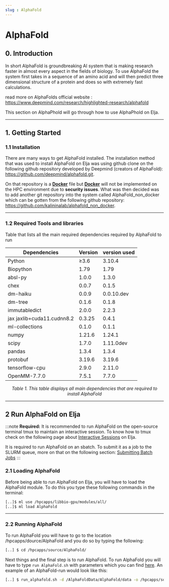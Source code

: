 ```yaml
---
slug : AlphaFold
---
```


# AlphaFold

## 0. Introduction
In short AlphaFold is groundbreaking AI system that is making research faster in almost every aspect in the fields of biology. To use AlphaFold the system first takes in a sequence of an amino acid and will then predict three dimensional structure of a protein and does so with extremely fast calculations. 

read more on AlphaFolds official website : https://www.deepmind.com/research/highlighted-research/alphafold

This section on AlphaPhold will go through how to use AlphaPhold on Elja.

---

## 1. Getting Started

### 1.1 Installation

There are many ways to get AlphaFold installed. The installation method that was used to install AlphaFold on Elja was using github clone on the following github repository developed by Deepmind (creators of AlphaFold): 
https://github.com/deepmind/alphafold.git.

On that repository is a [**Docker**](https://Docker.com) file but [**Docker**](https://Docker.com) will not be implemented on the HPC environment due to **security issues**. What was then decided was to add another git repository into the system called AlphaFold_non_docker which can be gotten from the following github repository: 
 https://github.com/kalininalab/alphafold_non_docker. 

---


### 1.2 Required Tools and libraries
Table that lists all the  main required dependencies required by AlphaFold to run 

<center>

|  Dependencies                        | Version         | version used             |
| ------------------------------------ | --------------- |------------------------- |
|Python                                |    ≥3.6         |3.10.4                    |
|Biopython                             |    1.79         |1.79                      |
|absl-py	                           |    1.0.0        |1.3.0                     |
|chex                                  |    0.0.7        |0.1.5                     |
|dm-haiku                              |    0.0.9        |0.0.10.dev                |
|dm-tree                               |    0.1.6        |0.1.8                     |
|immutabledict                         |    2.0.0        |2.2.3                     |
|jax    jaxlib+cuda11.cudnn8.2         |    0.3.25       |0.4.1                     |
|ml-collections                        |    0.1.0        |0.1.1                     |
|numpy                                 |    1.21.6       |1.24.1                    |
|scipy                                 |    1.7.0        |1.11.0dev                 |
|pandas                                |    1.3.4        |1.3.4                     |
|protobuf                              |    3.19.6       |3.19.6                    |
|tensorflow-cpu                        |    2.9.0        |2.11.0                    |
|OpenMM-7.7.0                          |    7.5.1        |7.7.0                     |


*Table 1. This table displays all main dependencies that are required to install AlphaFold*

</center>

---
## 2 Run AlphaFold on Elja
:::note
**Required:** It is recommended to run AlphaFold on the open-source terminal tmux to maintain an interactive session. To know how to tmux check on the following page about  [Interactive Sessions](/docs/elja/interactive_session#maintained-interactive-sessions) on Elja.

It is required to run AlphaFold on an sbatch. To submit it as a job to the SLURM queue, more on that on the following section: [Submitting Batch Jobs](/docs/elja/submit_jobs)
:::

### 2.1 Loading AlphaFold
Before being able to run AlphaFold on Elja, you will have to load the AlphaFold module. To do this you type these following commands in the terminal:

```bash
[..]$ ml use /hpcapps/libbio-gpu/modules/all/
[..]$ ml load AlphaFold
```

---

### 2.2 Running AlphaFold 
To run AlphaFold you will have to go to the location /hpcapps/dource/AlphaFold and you do so by typing the following:

```bash
[..] $ cd /hpcapps/source/AlphaFold/
```

Next things and the final step is to run AlphaFold. To run AlphaFold you will have to type ```run AlphaFold.sh``` with parameters which you can find [here](https://github.com/kalininalab/alphafold_non_docker#running-alphafold-v231). An example of an AlphaFold-run would look like this: 

```bash
[..] $ run_alphafold.sh -d /AlphaFoldData/AlphaFold/data -o /hpcapps/source/alphafold_non_docker/dummy_test/ -f /hpcapps/source/alphafold_non_docker/example/query.fasta -t 2020-05-14
```

